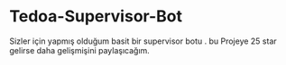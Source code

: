 # Tedoa-Supervisor-Bot
Sizler için yapmış olduğum basit bir supervisor botu . bu Projeye 25 star gelirse daha gelişmişini paylaşıcağım.
